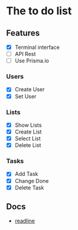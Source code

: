 # The to do list

## Features

- [x] Terminal interface
- [ ] API Rest
- [ ] Use Prisma.io

### Users

- [x] Create User
- [x] Set User

### Lists

- [x] Show Lists
- [x] Create List
- [x] Select List
- [x] Delete List

### Tasks

- [x] Add Task
- [x] Change Done
- [x] Delete Task

## Docs

- [readline](https://nodejs.org/en/knowledge/command-line/how-to-prompt-for-command-line-input/)
